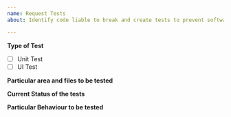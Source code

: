 ```yaml
---
name: Request Tests
about: Identify code liable to break and create tests to prevent software regression due to code changes

---
```


<!-- Checklist for reporting a bug
- Check the issue tracker. The issue you have may have already been reported.
- Ensure that you are using the latest developers version.
- Make sure that the tests are not for any other framework libraries that are being used in the code.
- Prefer code that seems to get changed by different developers and accessed by a lot of other modules.
-->

**Type of Test**
<!-- Unit Test or UI Test -->
* [ ] Unit Test
* [ ] UI Test

**Particular area and files to be tested**
<!--
In case of Unit Tests, mention the names of the files or modules to be tested.
In case of UI Tests, mention the names of the activities to be tested.
-->

**Current Status of the tests**
<!-- Are there any tests included for this particular area, which need improvement, or has this are never been tested at all?
(You can see the tests that we are currently using in the "androidTest", and "androidTestKiwix" folders in the "app/src" folder) -->

**Particular Behaviour to be tested**
<!-- Give a brief description of the particular cases which need to be tested.
(For example: test whether data is saved in the database on clicking a particular button, or test whether the default language is preselected, etc) -->